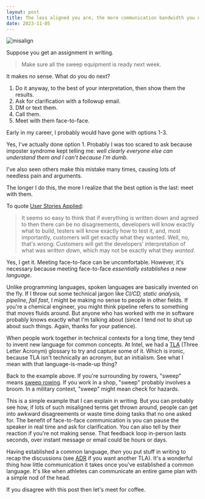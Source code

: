 ```yaml
---
layout: post
title: The less aligned you are, the more communication bandwidth you need
date: 2023-11-05
---
```


![misalign](/assets/misalign.png)

Suppose you get an assignment in writing. 

> Make sure all the sweep equipment is ready next week. 

It makes *no* sense. What do you do next? 

1. Do it anyway, to the best of your interpretation, then show them the results. 
2. Ask for clarification with a followup email. 
3. DM or text them.  
4. Call them. 
5. Meet with them face-to-face. 

Early in my career, I probably would have gone with options 1-3. 

Yes, I've actually done option 1. Probably I was too scared to ask because imposter syndrome kept telling me: *well clearly everyone else can understand them and I can't because I'm dumb.*

I've also seen others make this mistake many times, causing lots of needless pain and arguments. 

The longer I do this, the more I realize that the best option is the last: meet with them. 

To quote [User Stories Applied](https://learning.oreilly.com/library/view/user-stories-applied/0321205685/): 
> It seems so easy to think that if everything is written down and agreed to then there can be no disagreements, developers will know exactly what to build, testers will know exactly how to test it, and, most importantly, customers will get exactly what they wanted. Well, no, that's wrong: Customers will get the developers' interpretation of what was *written down*, which may not be exactly what they *wanted*. 

Yes, I get it. Meeting face-to-face can be uncomfortable. However, it's necessary because meeting face-to-face *essentially establishes a new language*. 

Unlike programming languages, spoken languages are basically invented on the fly. 
If I throw out some technical jargon like *CI/CD, static analysis, pipeline, fail fast*, I might be making no sense to people in other fields. 
If you're a chemical engineer, you might think pipeline refers to something that moves fluids around. 
But anyone who has worked with me in software probably knows exactly what I'm talking about (since I tend not to shut up about such things. Again, thanks for your patience). 

When people work together in technical contexts for a long time, they tend to invent new language for common concepts. At Intel, we had a [TLA](https://en.wikipedia.org/wiki/Three-letter_acronym) (Three Letter Acronym) glossary to try and capture some of it. Which is ironic, because TLA isn't technically an acronym, but an initialism. See what I mean with that language-is-made-up thing? 

Back to the example above. If you're surrounding by rowers, "sweep" means [sweep rowing](https://en.wikipedia.org/wiki/Sweep_rowing). If you work in a shop, "sweep" probably involves a broom. In a military context, "sweep" might mean check for hazards. 

This is a simple example that I can explain in writing. But you can probably see how, if lots of such misaligned terms get thrown around, people can get into awkward disagreements or waste time doing tasks that no one asked for. The benefit of face-to-face communication is you can pause the speaker in real time and ask for clarification. You can also tell by their reaction if you're not making sense. That feedback loop in-person lasts seconds, over instant message or email could be hours or days. 

Having established a common language, *then* you put stuff in writing to recap the discussions (see [ADR](https://github.com/joelparkerhenderson/architecture-decision-record) if you want another TLA). It's a wonderful thing how little communication it takes once you've established a common language. It's like when athletes can communicate an entire game plan with a simple nod of the head. 

If you disagree with this post then let's meet for coffee. 